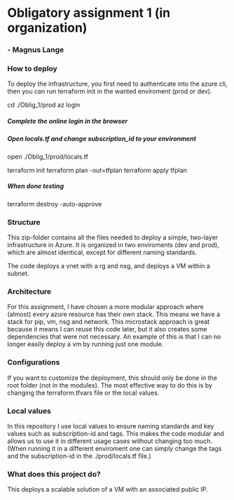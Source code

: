 # Obligatory assignment 1 (in organization)
### - Magnus Lange


### How to deploy 
To deploy the infrastructure, you first need to authenticate into the azure cli, then you can run terraform init in the wanted enviroment (prod or dev).

cd ./Oblig_1/prod
az login
##### Complete the online login in the browser

##### Open locals.tf and change subscription_id to your environment
open ./Oblig_1/prod/locals.tf

terraform init
terraform plan -out=tfplan
terraform apply tfplan

##### When done testing
terraform destroy -auto-approve

### Structure 
This zip-folder contains all the files needed to deploy a simple, two-layer infrastructure in Azure. It is organized in two enviroments (dev and prod), which are almost identical, except for different naming standards. 

The code deploys a vnet with a rg and nsg, and deploys a VM within a subnet. 

### Architecture
For this assignment, I have chosen a more modular approach where (almost) every azure resource has their own stack. This means we have a stack for pip, vm, nsg and network. This microstack approach is great because it means I can reuse this code later, but it also creates some dependencies that were not necessary. An example of this is that I can no longer easily deploy a vm by running just one module. 

### Configurations 
If you want to customize the deployment, this should only be done in the root folder (not in the modules). The most effective way to do this is by changing the terraform.tfvars file or the local values. 

### Local values
In this repository I use local values to ensure naming standards and key values such as subscription-id and tags. This makes the code modular and allows us to use it in different usage cases without changing too much. (When running it in a different enviroment one can simply change the tags and the subscription-id in the ./prod/locals.tf file.)

### What does this project do?
This deploys a scalable solution of a VM with an associated public IP. 